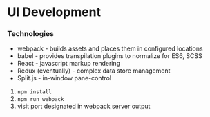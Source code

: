 # UI Development

### Technologies
- webpack - builds assets and places them in configured locations
- babel - provides transpilation plugins to normalize for ES6, SCSS
- React - javascript markup rendering
- Redux (eventually) - complex data store management
- Split.js - in-window pane-control


1. `npm install`
1. `npm run webpack`
1. visit port designated in webpack server output

